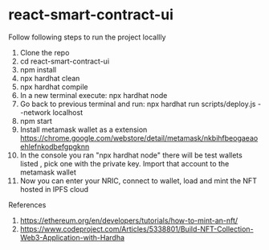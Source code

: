 # react-smart-contract-ui

Follow following steps to run the project locallly

1. Clone the repo
2. cd react-smart-contract-ui
3. npm install
4. npx hardhat clean
5. npx hardhat compile
6. In a new terminal execute: npx hardhat node
7. Go back to previous terminal and run: npx hardhat run scripts/deploy.js --network localhost
8. npm start
9. Install metamask wallet as a extension https://chrome.google.com/webstore/detail/metamask/nkbihfbeogaeaoehlefnkodbefgpgknn
10. In the console you ran "npx hardhat node" there will be test wallets listed , pick one with the private key. Import that account to the metamask wallet
11. Now you can enter your NRIC, connect to wallet, load and mint the NFT hosted in IPFS cloud

References
1. https://ethereum.org/en/developers/tutorials/how-to-mint-an-nft/
2. https://www.codeproject.com/Articles/5338801/Build-NFT-Collection-Web3-Application-with-Hardha
